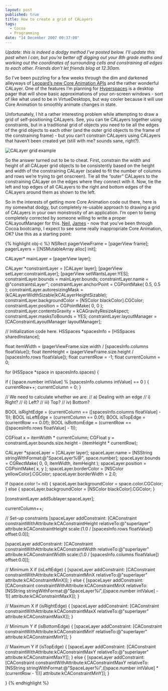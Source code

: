 ```yaml
---
layout: post
published: true
title: How to create a grid of CALayers
tags:
  - Cocoa
  - Programming
date: "14 December 2007 00:37:00"
---
```


*Update: this is indeed a dodgy method I’ve posted below. I’ll update this post when I can, but you’re better off digging out your 8th grade maths and working out the coordinates of surrounding cells and constraining all edges to each other. Friends don’t let friends blog at 12.30am.*

So I’ve been puzzling for a few weeks through the dim and darkened alleyways of [Leopard’s new Core Animation APIs][1] and the rather wonderful CALayer. One of the features I’m planning for [Hyperspaces][2] is a desktop pager that will show basic approximations of your on-screen windows - sort of like what used to be in VirtueDesktops, but way cooler because it will use Core Animation to smoothly animate changes in state.

Unfortunately, I hit a rather interesting problem while attempting to draw a grid of self-positioning CALayers. See, you can tie CALayers together using constraints, but in a traditional grid of objects you need to tie all the edges of the grid objects to each other (and the outer grid objects to the frame of the constraining frame) - but you can’t constrain CALayers using CALayers that haven’t been created yet (still with me? sounds sane, right?).

<img src="http://static.tonyarnold.com/calayer_grid_example-1306152218.png" alt="CALayer grid example" class="center" />

So the answer turned out to be to cheat. First, constrain the width and height of all CALayer grid objects to be consistently based on the height and width of the constraining CALayer (scaled to fit the number of columns and rows we’re trying to get onscreen). Tie all the “outer” CALayers to the constraining CALayer on the edges where they connect with it. Now, tie the left and top edges of all CALayers to the right and bottom edges of the CALayers around them as shown to the left.

So in the interests of getting more Core Animation code out there, here is my somewhat dodgy, but completely re-usable approach to drawing a grid of CALayers in your own monstrosity of an application. I’m open to being completely corrected by someone willing to write a proper CALayoutManager for this. [Neil][4], [James][5] - now that you’ve been through Cocoa bootcamp, I expect to see some really inappropriate Core Animation, OK? Use this as a starting point:

{% highlight obj-c %}
NSRect pagerViewFrame = [pagerView frame];
pagerLayers = [[NSMutableArray alloc] init];

CALayer* mainLayer = [pagerView layer];

CALayer *constraintLayer = [CALayer layer];
[pagerView setLayer:constraintLayer];
[pagerView setWantsLayer:YES];
constraintLayer.bounds = mainLayer.bounds;
constraintLayer.name = @"constraintsLayer";
constraintLayer.anchorPoint = CGPointMake( 0.5, 0.5 );
constraintLayer.autoresizingMask = (kCALayerWidthSizable|kCALayerHeightSizable);
constraintLayer.backgroundColor = [NSColor blackColor].CGColor;
constraintLayer.position = CGPointMake( 0, 0 );
constraintLayer.contentsGravity = kCAGravityResizeAspect;
constraintLayer.masksToBounds = YES;
constraintLayer.layoutManager = [CAConstraintLayoutManager layoutManager];

// Initialization code here.
HSSpaces *spacesInfo = [HSSpaces sharedInstance];

float itemWidth = (pagerViewFrame.size.width / [spacesInfo.columns floatValue]);
float itemHeight = (pagerViewFrame.size.height / [spacesInfo.rows floatValue]);
float currentRow = -1;
float currentColumn = 0;


for (HSSpace *space in spacesInfo.spaces) {

  if ( [space.number intValue] % [spacesInfo.columns intValue] == 0 ) {
    currentRow++;
    currentColumn = 0;
  }

  // We need to calculate whether we are:
  //  a) Dealing with an edge
  //    i) Right?
  //    ii) Left?
  //    iii) Top?
  //    iv) Bottom?

  BOOL isRightEdge = (currentColumn == ([spacesInfo.columns floatValue] - 1));
  BOOL isLeftEdge = (currentColumn == 0.0f);
  BOOL isTopEdge = (currentRow == 0.0f);
  BOOL isBottomEdge = (currentRow == ([spacesInfo.rows floatValue] - 1));

  CGFloat x = itemWidth * currentColumn;
  CGFloat y = constraintLayer.bounds.size.height - (itemHeight * currentRow);

  CALayer *spaceLayer = [CALayer layer];
  spaceLayer.name = [NSString stringWithFormat:@"SpaceLayer%@", space.number];
  spaceLayer.bounds = CGRectMake( 0, 0, itemWidth, itemHeight );
  spaceLayer.position = CGPointMake( x, y );
  spaceLayer.borderColor = [NSColor yellowColor].CGColor;
  spaceLayer.borderWidth = 2.0;

  if (space.color != nil) {
    spaceLayer.backgroundColor = space.color.CGColor;
  } else {
    spaceLayer.backgroundColor = [NSColor blackColor].CGColor;
  }

  [constraintLayer addSublayer:spaceLayer];

  currentColumn++;


  // Set-up constraints
  [spaceLayer addConstraint:
    [CAConstraint constraintWithAttribute:kCAConstraintHeight
                               relativeTo:@"superlayer"
                                attribute:kCAConstraintHeight
                                    scale:(1.0 / [spacesInfo.rows floatValue])
                                    offset:0.0]];

  [spaceLayer addConstraint:
    [CAConstraint constraintWithAttribute:kCAConstraintWidth
                               relativeTo:@"superlayer"
                                attribute:kCAConstraintWidth
                                    scale:(1.0 / [spacesInfo.columns floatValue])
                                    offset:0.0]];

  // Minimum X
  if (isLeftEdge) {
    [spaceLayer addConstraint:
        [CAConstraint constraintWithAttribute:kCAConstraintMinX
                                   relativeTo:@"superlayer"
                                    attribute:kCAConstraintMinX]];
  } else {
    [spaceLayer addConstraint:
        [CAConstraint constraintWithAttribute:kCAConstraintMinX
                                   relativeTo:[NSString stringWithFormat:@"SpaceLayer%i",([space.number intValue] - 1)]
                                    attribute:kCAConstraintMaxX]];
  }

  // Maximum X
  if (isRightEdge) {
    [spaceLayer addConstraint:
        [CAConstraint constraintWithAttribute:kCAConstraintMaxX
                                   relativeTo:@"superlayer"
                                    attribute:kCAConstraintMaxX]];
  }

  // Minimum Y
  if (isBottomEdge) {
    [spaceLayer addConstraint:
        [CAConstraint constraintWithAttribute:kCAConstraintMinY
                                   relativeTo:@"superlayer"
                                    attribute:kCAConstraintMinY]];
  }

  // Maximum Y
  if (isTopEdge) {
    [spaceLayer addConstraint:
        [CAConstraint constraintWithAttribute:kCAConstraintMaxY
                                   relativeTo:@"superlayer"
                                    attribute:kCAConstraintMaxY]];
  } else {
    [spaceLayer addConstraint:
        [CAConstraint constraintWithAttribute:kCAConstraintMaxY
                                   relativeTo:[NSString stringWithFormat:@"SpaceLayer%i",([space.number intValue] * (currentRow - 1))]
                                    attribute:kCAConstraintMinY]];
  }

}
{% endhighlight %}


 [1]: http://www.apple.com/macosx/technology/coreanimation.html
 [2]: /projects/hyperspaces/
 [4]: http://neilang.com/
 [5]: http://jamespamplin.com/
